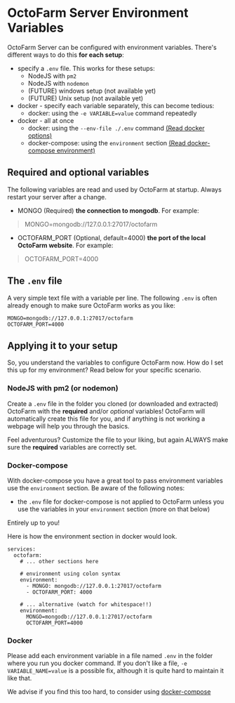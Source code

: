 # OctoFarm Server Environment Variables
OctoFarm Server can be configured with environment variables. There's different ways to do this **for each setup**:
- specify a `.env` file. This works for these setups:
    - NodeJS with `pm2` 
    - NodeJS with `nodemon`
    - (FUTURE) windows setup (not available yet)
    - (FUTURE) Unix setup (not available yet)
- docker - specify each variable separately, this can become tedious:
    - docker: using the `-e VARIABLE=value` command repeatedly
- docker - all at once
    - docker: using the `--env-file ./.env` command [(Read docker options)](https://docs.docker.com/engine/reference/commandline/run/#options)    
    - docker-compose: using the `environment` section [(Read docker-compose environment)](https://docs.docker.com/compose/environment-variables/)
    

## Required and optional variables
The following variables are read and used by OctoFarm at startup. Always restart your server after a change.

- MONGO (Required) **the connection to mongodb**. For example:
> MONGO=mongodb://127.0.0.1:27017/octofarm
- OCTOFARM_PORT (Optional, default=4000) **the port of the local OctoFarm website**. For example:
> 
> OCTOFARM_PORT=4000

## The `.env` file
A very simple text file with a variable per line. The following `.env` is often already enough to make sure OctoFarm works as you like:
```
MONGO=mongodb://127.0.0.1:27017/octofarm
OCTOFARM_PORT=4000
```

## Applying it to your setup
So, you understand the variables to configure OctoFarm now. How do I set this up for my environment? Read below for your specific scenario.

### NodeJS with pm2 (or nodemon)
Create a `.env` file in the folder you cloned (or downloaded and extracted) OctoFarm with the **required** and/or _optional_ variables!
OctoFarm will automatically create this file for you, and if anything is not working a webpage will help you through the basics.

Feel adventurous? Customize the file to your liking, but again ALWAYS make sure the **required** variables are correctly set.

### Docker-compose 
With docker-compose you have a great tool to pass environment variables use the `environment` section.
Be aware of the following notes:
- the `.env` file for docker-compose is not applied to OctoFarm unless you use the variables in your `environment` section (more on that below)

Entirely up to you!

Here is how the environment section in docker would look.
```
services:
  octofarm:
    # ... other sections here
    
    # environment using colon syntax
    environment:
      - MONGO: mongodb://127.0.0.1:27017/octofarm
      - OCTOFARM_PORT: 4000
    
    # ... alternative (watch for whitespace!!) 
    environment:
      MONGO=mongodb://127.0.0.1:27017/octofarm
      OCTOFARM_PORT=4000
```
### Docker 
Please add each environment variable in a file named `.env` in the folder where you run you docker command.
If you don't like a file, `-e VARIABLE_NAME=value` is a possible fix, although it is quite hard to maintain it like that.

We advise if you find this too hard, to consider using [docker-compose](#docker-compose)
